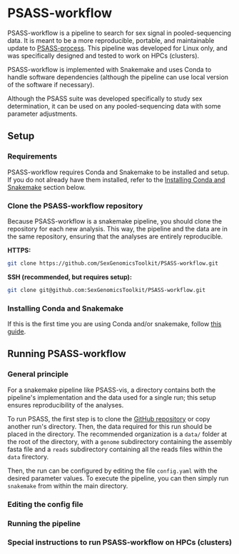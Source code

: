 # PSASS-workflow

PSASS-workflow is a pipeline to search for sex signal in pooled-sequencing data. It is meant to be a more reproducible, portable, and maintainable update to [PSASS-process](https://github.com/RomainFeron/PSASS-process). This pipeline was developed for Linux only, and was specifically designed and tested to work on HPCs (clusters).

PSASS-workflow is implemented with Snakemake and uses Conda to handle software dependencies (although the pipeline can use local version of the software if necessary).

Although the PSASS suite was developed specifically to study sex determination, it can be used on any pooled-sequencing data with some parameter adjustments.

## Setup

### Requirements

PSASS-workflow requires Conda and Snakemake to be installed and setup. If you do not already have them installed, refer to the [Installing Conda and Snakemake](#installing-conda-and-workflowmake) section below.

### Clone the PSASS-workflow repository

Because PSASS-workflow is a snakemake pipeline, you should clone the repository for each new analysis. This way, the pipeline and the data are in the same repository, ensuring that the analyses are entirely reproducible.

**HTTPS:**

```bash
git clone https://github.com/SexGenomicsToolkit/PSASS-workflow.git
```

**SSH (recommended, but requires setup):**

```bash
git clone git@github.com:SexGenomicsToolkit/PSASS-workflow.git
```

### Installing Conda and Snakemake

If this is the first time you are using Conda and/or snakemake, follow [this guide](https://gist.github.com/RomainFeron/da9df092656dd799885b612fedc9eccd).

## Running PSASS-workflow

### General principle

For a snakemake pipeline like PSASS-vis, a directory contains both the pipeline's implementation and the data used for a single run; this setup ensures reproducibility of the analyses.

To run PSASS, the first step is to clone the [GitHub repository](https://github.com/SexGenomicsToolkit/PSASS-workflow) or copy another run's directory. Then, the data required for this run should be placed in the directory. The recommended organization is a `data/` folder at the root of the directory, with a `genome` subdirectory containing the assembly fasta file and a `reads` subdirectory containing all the reads files within the `data` firectory.

Then, the run can be configured by editing the file `config.yaml` with the desired parameter values. To execute the pipeline, you can then simply run `snakemake` from within the main directory.

### Editing the config file

### Running the pipeline

### Special instructions to run PSASS-workflow on HPCs (clusters)

